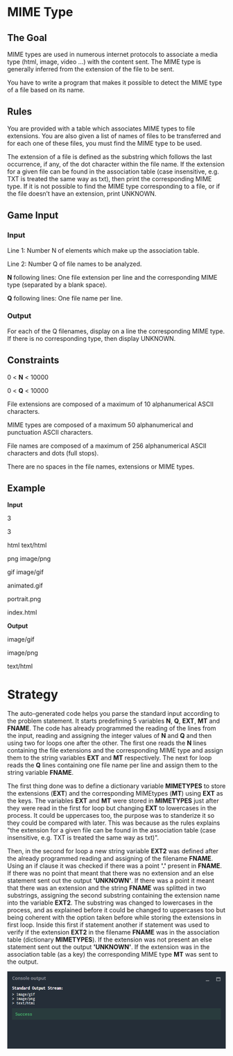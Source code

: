 # MIME Type

## The Goal
MIME types are used in numerous internet protocols to associate a media type (html, image, video ...) with the content sent. The MIME type is generally inferred from the extension of the file to be sent.

You have to write a program that makes it possible to detect the MIME type of a file based on its name.
## Rules
You are provided with a table which associates MIME types to file extensions. You are also given a list of names of files to be transferred and for each one of these files, you must find the MIME type to be used.

The extension of a file is defined as the substring which follows the last occurrence, if any, of the dot character within the file name.
If the extension for a given file can be found in the association table (case insensitive, e.g. TXT is treated the same way as txt), then print the corresponding MIME type. If it is not possible to find the MIME type corresponding to a file, or if the file doesn’t have an extension, print UNKNOWN.
## Game Input
### Input
Line 1: Number N of elements which make up the association table.

Line 2: Number Q of file names to be analyzed.

**N** following lines: One file extension per line and the corresponding MIME type (separated by a blank space).

**Q** following lines: One file name per line.

### Output
For each of the Q filenames, display on a line the corresponding MIME type. If there is no corresponding type, then display UNKNOWN.

## Constraints

0 < **N** < 10000

0 < **Q** < 10000

File extensions are composed of a maximum of 10 alphanumerical ASCII characters.

MIME types are composed of a maximum 50 alphanumerical and punctuation ASCII characters.

File names are composed of a maximum of 256 alphanumerical ASCII characters and dots (full stops).

There are no spaces in the file names, extensions or MIME types.
## Example

**Input**

3

3

html text/html

png image/png

gif image/gif

animated.gif

portrait.png

index.html

**Output**

image/gif

image/png

text/html

# Strategy

The auto-generated code helps you parse the standard input according to the problem statement. It starts predefining 5 variables **N**, **Q**, **EXT**, **MT** and **FNAME**. The code has already programmed the reading of the lines from the input, reading and assigning the integer values of **N** and **Q** and then using two for loops one after the other. The first one reads the **N** lines containing the file extensions and the corresponding MIME type and assign them to the string variables **EXT** and **MT** respectively. The next for loop reads the **Q** lines containing one file name per line and assign them to the string variable **FNAME**.

The first thing done was to define a dictionary variable **MIMETYPES** to store the extensions (**EXT**) and the corresponding MIMEtypes (**MT**) using **EXT** as the keys. The  variables **EXT** and **MT** were stored in **MIMETYPES** just after they were read in the first for loop but changing **EXT** to lowercases in the process. It could be uppercases too, the purpose was to standerize it so they could be compared with later. This was because as the rules explains "the extension for a given file can be found in the association table (case insensitive, e.g. TXT is treated the same way as txt)".

Then, in the second for loop a new string variable **EXT2** was defined after the already programmed reading and assigning of the filename **FNAME**. Using an if clause it was checked if there was a point **'.'** present in **FNAME**. If there was no point that meant that there was no extension and an else statement sent out the output **'UNKNOWN'**. If there was a point it meant that there was an extension and the string **FNAME** was splitted in two substrings, assigning the second substring containing the extension name into the variable **EXT2**. The substring was changed to lowercases in the process, and as explained before it could be changed to uppercases too but being coherent with the option taken before while storing the extensions in first loop. Inside this first if statement another if statement was used to verify if the extension **EXT2** in the filename **FNAME** was in the association table (dictionary **MIMETYPES**). If the extension was not present an else statement sent out the output **'UNKNOWN'**. If the extension was in the association table (as a key) the corresponding MIME type **MT** was sent to the output. 

![](mime_type_co.png)
